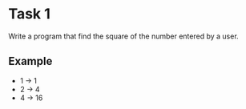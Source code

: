 # Task 1

Write a program that find the square of the number entered by a user.

## Example

- 1 -> 1
- 2 -> 4
- 4 -> 16
